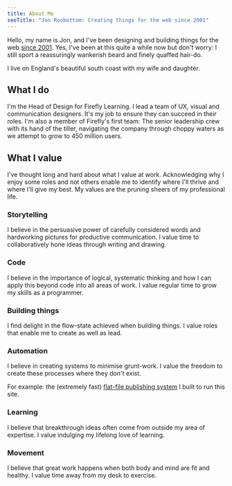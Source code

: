 ```yaml
---
title: About Me
seoTitle: "Jon Roobottom: Creating things for the web since 2001"
---
```

Hello, my name is Jon, and I've been designing and building things for the web [since 2001](https://web.archive.org/web/20010101*/roobottom.com). Yes, I've been at this quite a while now but don't worry: I still sport a reassuringly wankerish beard and finely quaffed hair-do.

I live on England's beautiful south coast with my wife and daughter. 

## What I do

I'm the Head of Design for Firefly Learning. I lead a team of UX, visual and communication designers. It's my job to ensure they can succeed in their roles. I'm also a member of Firefly's first team: The senior leadership crew with its hand of the tiller, navigating the company through choppy waters as we attempt to grow to 450 million users. 

## What I value

I've thought long and hard about what I value at work. Acknowledging why I enjoy some roles and not others enable me to identify where I'll thrive and where I'll give my best. My values are the pruning sheers of my professional life.

### Storytelling

I believe in the persuasive power of carefully considered words and hardworking pictures for productive communication. I value time to collaboratively hone ideas through writing and drawing.

### Code

I believe in the importance of logical, systematic thinking and how I can apply this beyond code into all areas of work. I value regular time to grow my skills as a programmer.

### Building things

I find delight in the flow-state achieved when building things. I value roles that enable me to create as well as lead.

### Automation

I believe in creating systems to minimise grunt-work. I value the freedom to create these processes where they don't exist. 

For example: the (extremely fast) [flat-file publishing system](#) I built to run this site.

### Learning

I believe that breakthrough ideas often come from outside my area of expertise. I value indulging my lifelong love of learning.

### Movement

I believe that great work happens when both body and mind are fit and healthy. I value time away from my desk to exercise.
